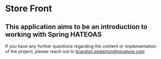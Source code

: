 # Store Front 

## This application aims to be an introduction to working with Spring HATEOAS

If you have any further questions regarding the content or implementation of the project, please reach out to brandon.pinkerton@revature.com